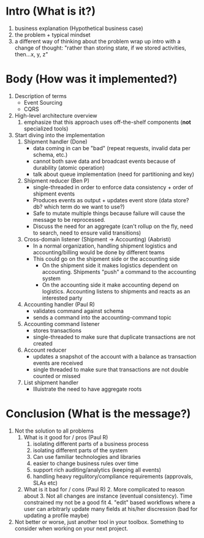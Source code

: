 

# Intro (What is it?)

1. business explanation (Hypothetical business case)
2. the problem + typical mindset
3. a different way of thinking about the problem wrap up intro with a change of thought: "rather than storing state, if we stored activities, then...x, y, z"

# Body (How was it implemented?)

1. Description of terms
    - Event Sourcing
    - CQRS
2. High-level architecture overview
    1. emphasize that this approach uses off-the-shelf components (**not** specialized tools)
3. Start diving into the implementation
    1. Shipment handler (Done)
        - data coming in can be "bad" (repeat requests, invalid data per schema, etc.)
        - cannot both save data and broadcast events because of durability (atomic operation)
        - talk about queue implementation (need for partitioning and key)
    2. Shipment reducer (Ben P)
        - single-threaded in order to enforce data consistency + order of shipment events
        - Produces events as output + updates event store (data store? db? which term do we want to use?)
        - Safe to mutate multiple things because failure will cause the message to be reprocessed.
        - Discuss the need for an aggregate (can't rollup on the fly, need to search, need to ensure valid transitions)
    3. Cross-domain listener (Shipment -> Accounting) (Aabristi)
        - In a normal organization, handling shipment logistics and accounting/billing would be done by different teams
        - This could go on the shipment side or the accounting side
            - On the shipment side it makes logistics dependent on accounting. Shipments "push" a command to the accounting system
            - On the accounting side it make accounting depend on logistics. Accounting listens to shipments and reacts as an interested party
    4. Accounting handler (Paul R)
        - validates command against schema
        - sends a command into the accounting-command topic
    5. Accounting command listener
        - stores transactions
        - single-threaded to make sure that duplicate transactions are not created
    6. Account reducer
        - updates a snapshot of the account with a balance as transaction events are received
        - single threaded to make sure that transactions are not double counted or missed
    7. List shipment handler
        - Illuistrate the need to have aggregate roots

# Conclusion (What is the message?)
1. Not the solution to all problems
    1. What is it good for / pros (Paul R)
        1. isolating different parts of a business process
        2. isolating different parts of the system
        3. Can use familiar technologies and libraries
        3. easier to change business rules over time
        4. support rich auditing/analytics (keeping all events)
        5. handling heavy regulitory/compliance requirements (approvals, SLAs etc)
    2. What is it bad for / cons (Paul R)
        2. More complicated to reason about
        3. Not all changes are instance (eventual consistency). Time constrained my not be a good fit
        4. "edit" based workflows where a user can arbitrarly update many fields at his/her discression (bad for updating a profile maybe)
2. Not better or worse, just another tool in your toolbox. Something to consider when working on your next project.
